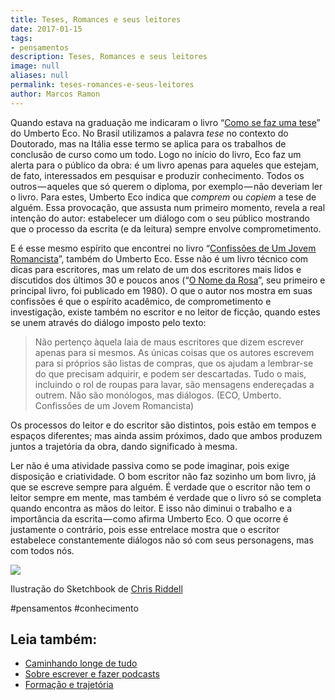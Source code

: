 ```yaml
---
title: Teses, Romances e seus leitores
date: 2017-01-15
tags:
- pensamentos
description: Teses, Romances e seus leitores
image: null
aliases: null
permalink: teses-romances-e-seus-leitores
author: Marcos Ramon
---
```

Quando estava na graduação me indicaram o livro “[Como se faz uma tese](http://amzn.to/2jRsuyn)” do Umberto Eco. No Brasil utilizamos a palavra _tese_ no contexto do Doutorado, mas na Itália esse termo se aplica para os trabalhos de conclusão de curso como um todo. Logo no início do livro, Eco faz um alerta para o público da obra: é um livro apenas para aqueles que estejam, de fato, interessados em pesquisar e produzir conhecimento. Todos os outros — aqueles que só querem o diploma, por exemplo — não deveriam ler o livro. Para estes, Umberto Eco indica que _comprem_ ou _copiem_ a tese de alguém. Essa provocação, que assusta num primeiro momento, revela a real intenção do autor: estabelecer um diálogo com o seu público mostrando que o processo da escrita (e da leitura) sempre envolve comprometimento.

E é esse mesmo espírito que encontrei no livro “[Confissões de Um Jovem Romancista](http://amzn.to/2jKor2O)”, também do Umberto Eco. Esse não é um livro técnico com dicas para escritores, mas um relato de um dos escritores mais lidos e discutidos dos últimos 30 e poucos anos (“[O Nome da Rosa](http://amzn.to/2isTpeN)”, seu primeiro e principal livro, foi publicado em 1980). O que o autor nos mostra em suas confissões é que o espírito acadêmico, de comprometimento e investigação, existe também no escritor e no leitor de ficção, quando estes se unem através do diálogo imposto pelo texto:

> Não pertenço àquela laia de maus escritores que dizem escrever apenas para si mesmos. As únicas coisas que os autores escrevem para si próprios são listas de compras, que os ajudam a lembrar-se do que precisam adquirir, e podem ser descartadas. Tudo o mais, incluindo o rol de roupas para lavar, são mensagens endereçadas a outrem. Não são monólogos, mas diálogos. (ECO, Umberto. Confissões de um Jovem Romancista)

Os processos do leitor e do escritor são distintos, pois estão em tempos e espaços diferentes; mas ainda assim próximos, dado que ambos produzem juntos a trajetória da obra, dando significado à mesma.

Ler não é uma atividade passiva como se pode imaginar, pois exige disposição e criatividade. O bom escritor não faz sozinho um bom livro, já que se escreve sempre para alguém. É verdade que o escritor não tem o leitor sempre em mente, mas também é verdade que o livro só se completa quando encontra as mãos do leitor. E isso não diminui o trabalho e a importância da escrita — como afirma Umberto Eco. O que ocorre é justamente o contrário, pois esse entrelace mostra que o escritor estabelece constantemente diálogos não só com seus personagens, mas com todos nós.

<img src="/assets/img/teses,-romances-e-seus leitores-medium.jpeg">

Ilustração do Sketchbook de [Chris Riddell](http://chrisriddellblog.tumblr.com/post/152763279574/love-to-read)


#pensamentos #conhecimento<div class="leia-tambem" markdown="1">
## Leia também:

- <a href="/caminhando-longe-de-tudo">Caminhando longe de tudo</a>
- <a href="/sobre-escrever-e-fazer-podcasts">Sobre escrever e fazer podcasts</a>
- <a href="/formacao-e-trajetoria">Formação e trajetória</a>
</div>